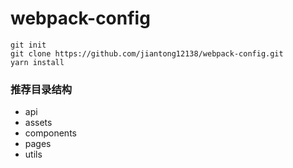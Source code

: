 # webpack-config

```
git init
git clone https://github.com/jiantong12138/webpack-config.git
yarn install
```

### 推荐目录结构

- api
- assets
- components
- pages
- utils
